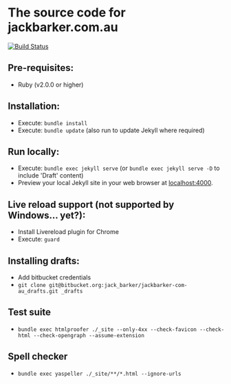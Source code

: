 # The source code for jackbarker.com.au
[![Build Status](https://travis-ci.org/jibbius/jackbarker-com-au.svg?branch=gh-pages)](https://travis-ci.org/jibbius/jackbarker-com-au)

## Pre-requisites:

- Ruby (v2.0.0 or higher)

## Installation:

- Execute: `bundle install`
- Execute: `bundle update` (also run to update Jekyll where required)


## Run locally:

- Execute: `bundle exec jekyll serve` (or `bundle exec jekyll serve -D` to include 'Draft' content)
- Preview your local Jekyll site in your web browser at [localhost:4000](http://localhost:4000).


## Live reload support (not supported by Windows... yet?):

- Install Livereload plugin for Chrome
- Execute: `guard`

## Installing drafts:

- Add bitbucket credentials
- `git clone git@bitbucket.org:jack_barker/jackbarker-com-au_drafts.git _drafts`

## Test suite

- `bundle exec htmlproofer ./_site --only-4xx --check-favicon --check-html --check-opengraph --assume-extension`

## Spell checker

- `bundle exec yaspeller ./_site/**/*.html --ignore-urls`